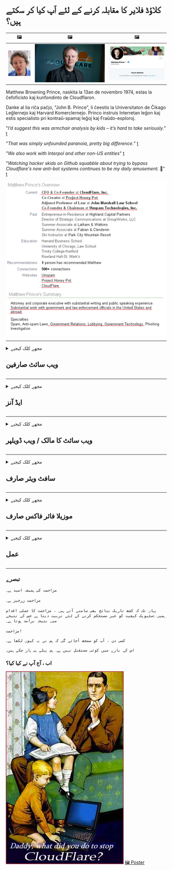 # کلاؤڈ فلایر کا مقابلہ کرنے کے لئے آپ کیا کر سکتے ہیں؟

| 🖼 | 🖼 | 🖼 |
| --- | --- | --- |
| ![](../image/matthew_prince_teen.jpg) | ![](../image/matthew_prince.jpg) | ![](../image/blockedbymatthewprince.jpg) |


Matthew Browning Prince, naskita la 13an de novembro 1974, estas la ĉefoficisto kaj kunfondinto de Cloudflaron.

Danke al lia riĉa paĉjo, "John B. Prince", li ĉeestis la Universitaton de Ĉikago Leĝlernejo kaj Harvard Komerclernejo.
Princo instruis Interretan leĝon kaj estis specialisto pri kontraŭ-spamaj leĝoj kaj Fraŭdo-esploroj.


"*I’d suggest this was armchair analysis by kids – it’s hard to take seriously.*" [t](https://www.theguardian.com/technology/2015/nov/19/cloudflare-accused-by-anonymous-helping-isis)

"*That was simply unfounded paranoia, pretty big difference.*"  [t](https://twitter.com/xxdesmus/status/992757936123359233)

"*We also work with Interpol and other non-US entities*" [t](https://twitter.com/eastdakota/status/1203028504184360960)

"*Watching hacker skids on Github squabble about trying to bypass Cloudflare's new anti-bot systems continues to be my daily amusement.* 🍿" [t](https://twitter.com/eastdakota/status/1273277839102656515)


![](../image/whoismp.jpg)

---


<details>
<summary>مجھے کلک کیجیے

## ویب سائٹ صارفین
</summary>


- اگر آپ کی پسند کی ویب سائٹ کلاؤڈ فلایر استعمال کررہی ہے تو ، انھیں بتائیں کہ کلاؤڈ فلایر کو استعمال نہ کریں۔
  - فیس بک ، ریڈڈیٹ ، ٹویٹر یا مستوڈن جیسے سوشل میڈیا پر چمکانے سے کوئی فرق نہیں پڑتا ہے۔ [اعمال ہیش ٹیگ سے زیادہ بلند ہیں۔](https://twitter.com/phyzonloop/status/1274132092490862594)
  - اگر آپ خود کو مفید بنانا چاہتے ہیں تو ویب سائٹ کے مالک سے رابطہ کرنے کی کوشش کریں۔

[کلاؤڈ فلائر نے کہا](https://github.com/Eloston/ungoogled-chromium/issues/783):
```
ہمارا مشورہ ہے کہ آپ ان مخصوص خدمات یا سائٹوں کے ل the منتظمین کے پاس پہنچیں جن کے ساتھ آپ اپنے تجربے کو بانٹتے ہیں اور اس کا اشتراک کرتے ہیں۔
```

[اگر آپ اس کے لئے طلب نہیں کرتے ہیں تو ، ویب سائٹ کے مالک کو کبھی بھی یہ مسئلہ معلوم نہیں ہوگا۔](../PEOPLE.md)

![](../image/liberapay.jpg)

[کامیاب مثال](https://counterpartytalk.org/t/turn-off-cloudflare-on-counterparty-co-plz/164/5).<br>
آپ کو کوئی مسئلہ ہے؟ [اب اپنی آواز بلند کریں۔](https://github.com/maraoz/maraoz.github.io/issues/1) ذیل میں مثال

```
آپ صرف کارپوریٹ سنسرشپ اور بڑے پیمانے پر نگرانی میں مدد کررہے ہیں۔
http://crimeflare.eu.org
```

```
آپ کا ویب صفحہ کلاؤڈ فلایر کے نجی والڈ باغ سے متعلق پرائیویسی کے ساتھ ہے۔
http://crimeflare.eu.org
```

- ویب سائٹ کی رازداری کی پالیسی کو پڑھنے کے لئے کچھ وقت لگائیں۔
  - اگر ویب سائٹ کلاؤڈ فلایر کے پیچھے ہے یا ویب سائٹ کلاؤڈ فلایر سے منسلک خدمات کا استعمال کررہی ہے۔

اس میں "کلاؤڈ فلایر" کیا ہے اس کی وضاحت کرنی چاہئے ، اور آپ کے ڈیٹا کو کلاؤڈ فلایر کے ساتھ شیئر کرنے کی اجازت طلب کریں گے۔ ایسا کرنے میں ناکام ہونے کے نتیجے میں اعتماد کی خلاف ورزی ہوگی اور زیربحث ویب سائٹ سے پرہیز کرنا چاہئے۔

[نجی معلومات کی حفاظتی پالیسی کی ایک قابل قبول مثال یہ ہے](https://archive.is/bDlTz) ("Subprocessors" > "Entity Name")

```
میں نے آپ کی رازداری کی پالیسی پڑھی ہے اور مجھے کلاؤڈ فلایر لفظ نہیں مل سکتا ہے۔
میں آپ کے ساتھ ڈیٹا بانٹنے سے انکار کرتا ہوں اگر آپ میرے ڈیٹا کو کلاؤڈ فلایر پر کھلا رہے ہیں۔
http://crimeflare.eu.org
```

یہ رازداری کی پالیسی کی ایک مثال ہے جس میں کلاؤڈ فلایر لفظ نہیں ہے۔
[Liberland Jobs](https://archive.is/daKIr) [privacy policy](https://docsend.com/view/feiwyte):

![](../image/cfwontobey.jpg)

کلاؤڈ فلائر کی اپنی نجی معلومات کی حفاظتی پالیسی ہے۔
[کلاؤڈ فلایر ڈوکسنگ کرنے والے لوگوں سے محبت کرتا ہے۔](https://www.reddit.com/r/GamerGhazi/comments/2s64fe/be_wary_reporting_to_cloudflare/)

ویب سائٹ کے سائن اپ فارم کے لئے یہاں ایک عمدہ مثال ہے۔
AFAIK ، صفر ویب سائٹ یہ کام کرتی ہے۔ کیا آپ ان پر اعتماد کریں گے؟

```
"XYZ کے لئے سائن اپ کریں" پر کلک کرکے ، آپ ہماری خدمت کی شرائط اور رازداری کے بیان سے اتفاق کرتے ہیں۔
آپ کلاؤڈ فلایر کے ساتھ اپنے ڈیٹا کا اشتراک کرنے پر بھی اتفاق کرتے ہیں اور کلاؤڈ فلایر کے رازداری کے بیان سے بھی اتفاق کرتے ہیں۔
اگر کلاؤڈ فلایر آپ کی معلومات کو لیک کرے یا آپ کو ہمارے سرور سے مربوط ہونے نہیں دے گا تو ہماری غلطی نہیں ہے۔ [*]

[ سائن اپ ] [ میں اختلاف ]
```
[*] [PEOPLE.md](../PEOPLE.md)


- ان کی خدمت کو استعمال نہ کرنے کی کوشش کریں۔ یاد رکھنا کہ آپ کلاؤڈ فلائر کے ذریعہ دیکھ رہے ہیں۔
  - ["I'm in your TLS, sniffin' your passworz"](../image/iminurtls.jpg)

- دوسری ویب سائٹ کے لئے تلاش کریں۔ انٹرنیٹ پر متبادل اور مواقع موجود ہیں!

- روزانہ کی بنیاد پر اپنے دوستوں کو ٹور استعمال کرنے پر راضی کریں۔
  - گمنامی کھلی انٹرنیٹ کا معیار ہونا چاہئے!
  - [نوٹ کریں کہ ٹور پروجیکٹ اس پراجیکٹ کو ناپسند کرتا ہے۔](../HISTORY.md)

</details>

------

<details>
<summary>مجھے کلک کیجیے

## ایڈ آنز
</summary>

- اگر آپ کا براؤزر فائر فاکس ، ٹور براؤزر ، یا غیر منقولہ کرومیم ذیل میں ان میں سے ایک ایڈ استعمال کرتا ہے۔
  - اگر آپ اور نئی ایڈ ایڈ شامل کرنا چاہتے ہیں تو پہلے اس کے بارے میں پوچھیں۔


| نام | ڈویلپر | مدد کریں | بلاک کر سکتے ہیں | اطلاع دے سکتے ہیں | Chrome |
| -------- | -------- | -------- | -------- | -------- | -------- |
| [Bloku Cloudflaron MITM-Atakon](../subfiles/addon/bcma.md) | #Addon | [ ? ](http://crimeflare.eu.org/) | **جی ہاں**     | **جی ہاں**     |  **جی ہاں** |
| [Ĉu ligoj estas vundeblaj al MITM-atako?](../subfiles/addon/ismm.md) | #Addon | [ ? ](http://crimeflare.eu.org/) | نہیں     | **جی ہاں**     |  **جی ہاں** |
| [Ĉu ĉi tiuj ligoj blokos Tor-uzanton?](../subfiles/addon/isat.md) | #Addon | [ ? ](http://crimeflare.eu.org/) | نہیں     | **جی ہاں**     |  **جی ہاں** |
| [Block Cloudflare MITM Attack](https://trac.torproject.org/projects/tor/attachment/ticket/24351/block_cloudflare_mitm_attack-1.0.14.1-an%2Bfx.xpi)<br>[**DELETED BY TOR PROJECT**](../HISTORY.md) | nullius | [ ? ](../tool/block_cloudflare_mitm_fx), [Link](http://crimeflare.eu.org/) | **جی ہاں**     | **جی ہاں**     |  نہیں |
| [TPRB](http://sw.nnpaefp7pkadbxxkhz2agtbv2a4g5sgo2fbmv3i7czaua354334uqqad.onion/) | Sw | [ ? ](http://sw.nnpaefp7pkadbxxkhz2agtbv2a4g5sgo2fbmv3i7czaua354334uqqad.onion/) | **جی ہاں**     | **جی ہاں**     |  نہیں |
| [Detect Cloudflare](https://addons.mozilla.org/en-US/firefox/addon/detect-cloudflare/) | Frank Otto | [ ? ](https://github.com/traktofon/cf-detect) | نہیں     | **جی ہاں**     |  نہیں |
| [True Sight](https://addons.mozilla.org/en-US/firefox/addon/detect-cloudflare-plus/) | claustromaniac | [ ? ](https://github.com/claustromaniac/detect-cloudflare-plus) | نہیں     | **جی ہاں**     |  نہیں |
| [Which Cloudflare datacenter am I visiting?](https://addons.mozilla.org/en-US/firefox/addon/cf-pop/) | 依云 | [ ? ](https://github.com/lilydjwg/cf-pop) | نہیں     | **جی ہاں**     |  نہیں |


- "ڈیسینٹریالیز" "CDNJS (کلاؤڈ فلایر)" سے کنکشن روک سکتا ہے۔
  - یہ نیٹ ورکس تک پہنچنے سے بہت سی درخواستوں کو روکتا ہے ، اور سائٹوں کو ٹوٹنے سے روکنے کے لئے مقامی فائلوں کی خدمت کرتا ہے۔
  - ڈویلپر نے جواب دیا: "[very concerning indeed](https://github.com/Synzvato/decentraleyes/issues/236#issuecomment-352049501)", "[widespread usage severely centralizes the web](https://github.com/Synzvato/decentraleyes/issues/251#issuecomment-366752049)"

- [آپ اپنے سرٹیفکیٹ اتھارٹی (سی اے) سے کلاؤڈ فلایر سرٹیفکیٹ کو بھی ہٹا سکتے ہیں یا عدم اعتماد کر سکتے ہیں۔](https://www.ssl.com/how-to/remove-root-certificate-firefox/)

</details>

------

<details>
<summary>مجھے کلک کیجیے

## ویب سائٹ کا مالک / ویب ڈویلپر
</summary>


![](../image/word_cloudflarefree.jpg)

- کلاؤڈ فلایر حل ، پیریڈ کا استعمال نہ کریں۔
  - تم اس سے بہتر کام کر سکتے ہو نا؟ [یہاں ہے کہ کلاؤڈ فلا subs سبسکرپشنز ، منصوبے ، ڈومینز یا اکاؤنٹس کو کیسے ہٹایا جائے۔](https://support.cloudflare.com/hc/en-us/articles/200167776-Removing-subscriptions-plans-domains-or-accounts)

| 🖼 | 🖼 |
| --- | --- |
| ![](../image/htmlalertcloudflare.jpg) | ![](../image/htmlalertcloudflare2.jpg) |

- مزید صارفین چاہتے ہیں؟ آپ جانتے ہیں کہ کیا کرنا ہے۔ اشارہ "اوپر کی لکیر" ہے۔
  - [ہیلو ، آپ نے "ہم آپ کی رازداری کو سنجیدگی سے لیتے ہیں" لکھا ہے لیکن مجھے "غلطی 403 حرام گمنام پراکسی اجازت نہیں" مل گئی۔](https://it.slashdot.org/story/19/02/19/0033255/stop-saying-we-take-your-privacy-and-security-seriously) آپ ٹور یا وی پی این کو کیوں مسدود کررہے ہیں؟ اور آپ عارضی ای میل کو کیوں مسدود کررہے ہیں؟

![](../image/anonexist.jpg)

- کلاؤڈ فلایر کے استعمال سے آوٹ ہونے کے امکانات بڑھ جائیں گے۔ زائرین آپ کی ویب سائٹ تک رسائی حاصل نہیں کرسکتے ہیں اگر آپ کا سرور بند ہے یا کلاؤڈ فلایر نیچے ہے۔
  - [کیا آپ نے واقعی سوچا تھا کہ کلاؤڈ فلایر کبھی نیچے نہیں جاتا ہے؟](https://www.ibtimes.com/cloudflare-down-not-working-sites-producing-504-gateway-timeout-errors-2618008) [Another](https://twitter.com/Jedduff/status/1097875615997399040) [sample](https://twitter.com/search?f=tweets&vertical=default&q=Cloudflare%20is%20having%20problems). [Need more](../PEOPLE.md)?

![](../image/cloudflareinternalerror.jpg)

- آپ کی "API سروس" ، "سافٹ ویئر اپ ڈیٹ سرور" یا "RSS فیڈ" کی پراکسی کرنے کے لئے کلاؤڈ فلایر کا استعمال آپ کے صارف کو نقصان پہنچائے گا۔ ایک گراہک نے آپ کو بلایا اور کہا کہ "میں اب آپ کا API استعمال نہیں کرسکتا" ، اور آپ کو اندازہ نہیں ہے کہ کیا ہو رہا ہے۔ کلاؤڈ فلایر خاموشی سے آپ کے صارف کو روک سکتا ہے۔ کیا آپ کو لگتا ہے کہ یہ ٹھیک ہے؟
  - بہت سے آر ایس ایس ریڈر کلائنٹ اور آر ایس ایس ریڈر آن لائن خدمت ہیں۔ اگر آپ لوگوں کو سبسکرائب کرنے کی اجازت نہیں دے رہے ہیں تو آپ آر ایس ایس فیڈ کیوں شائع کررہے ہیں؟

![](../image/rssfeedovercf.jpg)

- کیا آپ کو HTTPS سرٹیفکیٹ کی ضرورت ہے؟ "آئیے انکرپٹ" استعمال کریں یا اسے سی اے کمپنی سے خریدیں۔

- کیا آپ کو DNS سرور درکار ہے؟ اپنا سرور ترتیب دے نہیں سکتے؟ ان کے بارے میں کیا: [Hurricane Electric Free DNS](https://dns.he.net/), [Dyn.com](https://dyn.com/dns/), [1984 Hosting](https://www.1984hosting.com/), [Afraid.Org (اگر آپ ٹی او آر استعمال کرتے ہیں تو ایڈمن اپنا اکاؤنٹ حذف کردیں)](https://freedns.afraid.org/)
  - [Alternativoj al DNS](../subfiles/alternative/domaindns.md)

- ہوسٹنگ سروس کی تلاش ہے؟ صرف مفت؟ ان کے بارے میں کیا: [Onion Service](http://vww6ybal4bd7szmgncyruucpgfkqahzddi37ktceo3ah7ngmcopnpyyd.onion/en/security/network-security/tor/onionservices-best-practices), [Free Web Hosting Area](https://freewha.com/), [Autistici/Inventati Web Site Hosting](https://www.autinv5q6en4gpf4.onion/services/website), [Github Pages](https://pages.github.com/), [Surge](https://surge.sh/)
  - [کلاؤڈ فلایر کے متبادل](../subfiles/alternative/cloudflare.md)

- کیا آپ "کلاؤڈ فلائر-ipfs.com" استعمال کر رہے ہیں؟ [کیا آپ جانتے ہیں کہ کلاؤڈ فلایر آئی پی ایف ایس برا ہے؟](../PEOPLE.md)

- اپنے سرور پر ویب ایپلیکیشن فائر وال جیسے OWASP اور Fail2Ban انسٹال کریں اور اسے مناسب طریقے سے تشکیل دیں۔
  - ٹور کو مسدود کرنا کوئی حل نہیں ہے۔ سب کو صرف چھوٹے برے صارفین کے لئے سزا نہ دیں۔

- "کلاؤڈ فلائر وارپ" کے صارفین کو اپنی ویب سائٹ تک رسائی سے باز آirect یا بلاک کریں۔ اور اگر آپ کر سکتے ہو تو کوئی وجہ بتائیں۔

> IP فہرست: "[کلاؤڈ فلایر کی موجودہ IP حدود](cloudflare_inc/)"

> A: بس انہیں مسدود کردیں

```
server {
...
deny 173.245.48.0/20;
deny 103.21.244.0/22;
deny 103.22.200.0/22;
deny 103.31.4.0/22;
deny 141.101.64.0/18;
deny 108.162.192.0/18;
deny 190.93.240.0/20;
deny 188.114.96.0/20;
deny 197.234.240.0/22;
deny 198.41.128.0/17;
deny 162.158.0.0/15;
deny 104.16.0.0/12;
deny 172.64.0.0/13;
deny 131.0.72.0/22;
deny 2400:cb00::/32;
deny 2606:4700::/32;
deny 2803:f800::/32;
deny 2405:b500::/32;
deny 2405:8100::/32;
deny 2a06:98c0::/29;
deny 2c0f:f248::/32;
...
}
```

> B: انتباہی صفحے پر بھیج دیں

```
http {
...
geo $iscf {
default 0;
173.245.48.0/20 1;
103.21.244.0/22 1;
103.22.200.0/22 1;
103.31.4.0/22 1;
141.101.64.0/18 1;
108.162.192.0/18 1;
190.93.240.0/20 1;
188.114.96.0/20 1;
197.234.240.0/22 1;
198.41.128.0/17 1;
162.158.0.0/15 1;
104.16.0.0/12 1;
172.64.0.0/13 1;
131.0.72.0/22 1;
2400:cb00::/32 1;
2606:4700::/32 1;
2803:f800::/32 1;
2405:b500::/32 1;
2405:8100::/32 1;
2a06:98c0::/29 1;
2c0f:f248::/32 1;
}
...
}

server {
...
if ($iscf) {rewrite ^ https://example.com/cfwsorry.php;}
...
}

<?php
header('HTTP/1.1 406 Not Acceptable');
echo <<<CLOUDFLARED
Thank you for visiting ourwebsite.com!<br />
We are sorry, but we can't serve you because your connection is being intercepted by Cloudflare.<br />
Please read http://crimeflare.eu.org for more information.<br />
CLOUDFLARED;
die();
```

- اگر آپ آزادی پر یقین رکھتے ہیں اور گمنام صارفین کو خوش آمدید کہتے ہیں تو ٹور پیاز سروس یا I2P سیٹ کریں۔

- دوسرے کلیارنیٹ / ٹور دوہری ویب سائٹ آپریٹرز سے مشورہ طلب کریں اور گمنام دوست بنائیں!

</details>

------

<details>
<summary>مجھے کلک کیجیے

## سافٹ ویئر صارف
</summary>


- ڈسکارڈ کلاؤڈ فلایر استعمال کررہا ہے۔ متبادل؟ ہم تجویز کرتے ہیں [**Briar** (Android)](https://f-droid.org/en/packages/org.briarproject.briar.android/), [Ricochet (PC)](https://ricochet.im/), [Tox + Tor (Android/PC)](https://tox.chat/download.html)
  - برار میں ٹور ڈیمون شامل ہے لہذا آپ کو آربوٹ انسٹال کرنے کی ضرورت نہیں ہے۔
  - کیو واٹچ ڈویلپرز ، اوپن پرائیویسی ، بغیر کسی اطلاع کے ان کی گٹ سروس سے اسٹاپ_کلائڈ فلارے پروجیکٹ کو حذف کردیں۔

- اگر آپ ڈیبیان GNU / لینکس ، یا کوئی مشتق استعمال کرتے ہیں تو ، سبسکرائب کریں: [bug #831835](https://bugs.debian.org/cgi-bin/bugreport.cgi?bug=831835). اور اگر آپ یہ کرسکتے ہیں تو ، پیچ کی تصدیق کرنے میں مدد کریں ، اور برقرار رکھنے والے کو اس نتیجے پر پہنچنے میں مدد کریں کہ آیا اسے قبول کیا جانا چاہئے۔

- ہمیشہ ان براؤزرز کی سفارش کریں۔

| نام | ڈویلپر | مدد کریں | تبصرہ |
| -------- | -------- | -------- | -------- |
| [Ungoogled-Chromium](https://ungoogled-software.github.io/ungoogled-chromium-binaries/) | Eloston | [ ? ](https://github.com/Eloston/ungoogled-chromium) | PC (Win, Mac, Linux)  _!Tor_ |
| [Bromite](https://www.bromite.org/fdroid) | Bromite | [ ? ](https://github.com/bromite/bromite/issues) | Android  _!Tor_ |
| [Tor Browser](https://www.torproject.org/download/) | Tor Project | [ ? ](https://support.torproject.org/) | PC (Win, Mac, Linux)  _Tor_|
| [Tor Browser Android](https://www.torproject.org/download/) | Tor Project | [ ? ](https://support.torproject.org/) | Android  _Tor_|
| [Onion Browser](https://itunes.apple.com/us/app/onion-browser/id519296448?mt=8) | Mike Tigas | [ ? ](https://github.com/OnionBrowser/OnionBrowser/issues) | Apple iOS  _Tor_|
| [GNU/Icecat](https://www.gnu.org/software/gnuzilla/) | GNU | [ ? ](https://www.gnu.org/software/gnuzilla/) | PC (Linux) |
| [IceCatMobile](https://f-droid.org/en/packages/org.gnu.icecat/) | GNU | [ ? ](https://lists.gnu.org/mailman/listinfo/bug-gnuzilla) | Android |
| [Iridium Browser](https://iridiumbrowser.de/about/) | Iridium | [ ? ](https://github.com/iridium-browser/iridium-browser/) | PC (Win, Mac, Linux, OpenBSD) |


دوسرے سافٹ ویئر کی رازداری نامکمل ہے۔ اس کا مطلب یہ نہیں ہے کہ ٹور براؤزر "کامل" ہے۔
انٹرنیٹ اور ٹکنالوجی میں کوئی 100 secure محفوظ نہیں ہے اور نہ ہی 100٪ نجی۔

- ٹور استعمال نہیں کرنا چاہتے؟ آپ ٹور ڈیمون کے ساتھ کوئی بھی براؤزر استعمال کرسکتے ہیں۔
  - [نوٹ کریں کہ ٹور پروجیکٹ کو یہ پسند نہیں ہے۔](https://support.torproject.org/tbb/tbb-9/) اگر آپ ایسا کرنے کے قابل ہیں تو ٹور براؤزر کا استعمال کریں۔
- [تور کے ساتھ کرومیم کا استعمال کیسے کریں](../subfiles/chromium_tor.md)


آئیے دوسرے سافٹ ویئر کی رازداری کے بارے میں بات کرتے ہیں۔

- [اگر واقعتا Firef آپ کو فائر فاکس استعمال کرنے کی ضرورت ہو تو ، "فائر فاکس ای ایس آر" منتخب کریں۔](https://www.mozilla.org/en-US/firefox/organizations/)
  - [فائر فاکس - اسپائی ویئر واچ ڈاگ](https://spyware.neocities.org/articles/firefox.html)
  - [فائر فاکس نے آزادانہ تقریر کو مسترد کردیا ، آزادانہ تقریر پر پابندی عائد کردی](https://web.archive.org/web/20200423010026/https://reclaimthenet.org/firefox-rejects-free-speech-bans-free-speech-commenting-plugin-dissenter-from-its-extensions-gallery/)
  - ["100+ نیچے کی قیمتیں۔ ایسا لگتا ہے جیسے سوفٹویئر کمپنی سے ... پر رہنے کے لئے کہیں ... سافٹ وئیر ان دنوں بہت زیادہ ہے۔"](https://old.reddit.com/r/firefox/comments/gutdiw/weve_got_work_to_do_the_mozilla_blog/fslbbb6/)
  - [آہ ، فائر فاکس مجھے اپنے یو آر ایل بار میں اسپانسر شدہ لنکس کیوں دکھا رہا ہے؟](https://www.reddit.com/r/firefox/comments/jybx2w/uh_why_is_firefox_showing_me_sponsored_links_in/)
  - [موزیلا - شیطان اوتار](https://digdeeper.neocities.org/ghost/mozilla.html)

- [یاد رکھیں ، موزیلا کلاؤڈ فلایر سروس استعمال کررہی ہے۔](https://www.robtex.com/dns-lookup/www.mozilla.org) [وہ اپنی مصنوعات پر کلاؤڈ فلائر کی DNS سروس بھی استعمال کر رہے ہیں۔](https://www.theregister.co.uk/2018/03/21/mozilla_testing_dns_encryption/)

- [موزیلا نے باضابطہ طور پر اس ٹکٹ کو مسترد کردیا۔](https://bugzilla.mozilla.org/show_bug.cgi?id=1426618)

- [فائر فاکس فوکس ایک لطیفہ ہے۔](https://github.com/mozilla-mobile/focus-android/issues/1743) [انہوں نے ٹیلی میٹری بند کرنے کا وعدہ کیا لیکن انہوں نے اسے تبدیل کردیا۔](https://github.com/mozilla-mobile/focus-android/issues/4210)

- [پیلیمون / بیسلیسک ڈویلپر کلاؤڈ فلایر سے محبت کرتا ہے۔](https://github.com/mozilla-mobile/focus-android/issues/1743#issuecomment-345993097)
  - [پیلے مون کے آرکائیو سرور نے 18 مہینوں تک میلویئر کو ہیک اور پھیلادیا](https://www.reddit.com/r/privacytoolsIO/comments/cc808y/pale_moons_archive_server_hacked_and_spread/)
  - وہ تور صارفین سے بھی نفرت کرتا ہے - "[اسے توڑ کی طرف دشمنی ہو۔ میرے خیال میں بیشتر سائٹس کو اس کے انتہائی اعلی زیادتی کے عنصر کو مد نظر رکھتے ہوئے ٹور کی مخالفت کی جانی چاہئے۔](https://github.com/yacy/yacy_search_server/issues/314#issuecomment-565932097)"

- [واٹر فاکس میں شدید "فون ہوم" کا مسئلہ ہے](https://spyware.neocities.org/articles/waterfox.html)

- [گوگل کروم ایک اسپائی ویئر ہے۔](https://www.gnu.org/proprietary/malware-google.en.html)
  - [گوگل آپ کی سرگرمی کو پروفائل کرتا ہے۔](https://spyware.neocities.org/articles/chrome.html)

- [SRWare آئرن بہت زیادہ فون گھر کنکشن بناتے ہیں۔](https://spyware.neocities.org/articles/iron.html) یہ گوگل ڈومین سے بھی جڑ جاتا ہے۔

- [بہادر براؤزر فیس بک / ٹویٹر ٹریکرس وائٹ لسٹ.](https://www.bleepingcomputer.com/news/security/facebook-twitter-trackers-whitelisted-by-brave-browser/)
  - [مزید امور یہ ہیں۔](https://spyware.neocities.org/articles/brave.html)
  - [بائننس سے وابستہ ID](https://twitter.com/cryptonator1337/status/1269594587716374528)

- [مائیکروسافٹ ایج فیس بک کو صارفین کی کمر کے پیچھے فلیش کوڈ چلانے دیتا ہے۔](https://www.zdnet.com/article/microsoft-edge-lets-facebook-run-flash-code-behind-users-backs/)

- [ویوالدی آپ کی رازداری کا احترام نہیں کرتا ہے۔](https://spyware.neocities.org/articles/vivaldi.html)

- [اوپیرا اسپائی ویئر کی سطح: انتہائی اعلی](https://spyware.neocities.org/articles/opera.html)

- Apple iOS: [آپ کو بالکل بھی iOS کا استعمال نہیں کرنا چاہئے ، اس کی بنیادی وجہ یہ ہے کہ یہ میلویئر ہے۔](https://www.gnu.org/proprietary/malware-apple.html)

لہذا ہم صرف ٹیبل کے اوپر سفارش کرتے ہیں۔ اور کچھ نہیں.

</details>

------

<details>
<summary>مجھے کلک کیجیے

## موزیلا فائر فاکس صارف
</summary>


- "فائر فاکس نائٹلی" آپٹ آؤٹ طریقہ کے بغیر موزیلا سرورز کو ڈیبگ سطح کی معلومات بھیجے گی۔
  - [موزیلا سرور کلاؤڈ فلایر لے رہے ہیں](https://www.digwebinterface.com/?hostnames=www.mozilla.org%0D%0Amozilla.cloudflare-dns.com&type=&ns=resolver&useresolver=8.8.4.4&nameservers=)

- موزیلا سرور سے رابطہ قائم کرنے کے لئے فائر فاکس کی ممانعت ممکن ہے۔
  - [موزیلا کی پالیسی کے سانچوں کی رہنمائی](https://github.com/mozilla/policy-templates/blob/master/README.md)
  - ذہن میں رکھیں کہ یہ ترکیب بعد کے ورژن میں کام کرنا چھوڑ سکتی ہے کیونکہ موزیلہ خود کو وائٹ لسٹ کرنا پسند کرتی ہے۔
  - فائر وال اور ڈی این ایس فلٹر کو ان کو مکمل طور پر بلاک کرنے کیلئے استعمال کریں۔

"`/distribution/policies.json`"

>     "WebsiteFilter": {
> 		"Block": [
> 		"*://*.mozilla.com/*",
> 		"*://*.mozilla.net/*",
> 		"*://*.mozilla.org/*",
> 		"*://webcompat.com/*",
> 		"*://*.firefox.com/*",
> 		"*://*.thunderbird.net/*",
> 		"*://*.cloudflare.com/*"
> 		]
>     },


- ~~موزیلا کے ٹریکر پر ایک بگ کی اطلاع دیں ، انھیں یہ بتائیں کہ کلاؤڈ فلایر کا استعمال نہ کریں۔~~ بگزیلہ پر ایک بگ رپورٹ تھی۔ بہت سے لوگوں کو ان کی تشویش پوسٹ کی گئی تھی ، تاہم بگ کو ایڈمن نے 2018 میں چھپا لیا تھا۔

- آپ فائر فاکس میں ڈی ایچ ایچ کو غیر فعال کرسکتے ہیں۔
  - [فائر فاکس کے ڈیفالٹ ڈی این ایس فراہم کنندہ کو تبدیل کریں](../subfiles/change-firefox-dns.md)

![](../image/firefoxdns.jpg)

- [اگر آپ نان آئی ایس پی ڈی این ایس کو استعمال کرنا چاہتے ہیں تو ، اوپننیک ٹائر 2 ڈی این ایس سروس یا نان-کلاؤڈ فلایر ڈی این ایس خدمات میں سے کسی کو استعمال کرنے پر غور کریں۔](https://wiki.opennic.org/start)
![](../image/opennic.jpg)
  - DNS کے ساتھ کلاؤڈ فلایر کو مسدود کریں۔ [Crimeflare DNS](../subfiles/service/publicdns.md)

- آپ Tor کو بطور DNS حل کرنے والا استعمال کرسکتے ہیں۔ [اگر آپ ٹور کے ماہر نہیں ہیں تو ، یہاں سوال پوچھیں۔](https://tor.stackexchange.com/)

> **کیسے؟**
> 1. ٹور ڈاؤن لوڈ کریں اور اسے اپنے کمپیوٹر پر انسٹال کریں۔
> 2. اس لائن کو "torrc" فائل میں شامل کریں۔
> DNSPort 127.0.0.1:53
> 3. ٹارٹ دوبارہ شروع کریں۔
> 4. اپنے کمپیوٹر کے DNS سرور کو "127.0.0.1" پر سیٹ کریں۔

</details>

------

<details>
<summary>مجھے کلک کیجیے

## عمل
</summary>


- اپنے آس پاس کے دوسروں کو کلاؤڈ فلایر کے خطرات کے بارے میں بتائیں۔

- [اس ذخیر improve کو بہتر بنانے میں مدد کریں۔](http://crimeflare.eu.org)
  - دونوں فہرستیں ، اس کے خلاف دلائل اور تفصیلات۔

- [جب آپ کلاؤڈ فلائر (اور اسی طرح کی کمپنیاں) کے ساتھ معاملات غلط ہوجاتے ہیں تو دستاویز بنائیں اور بہت عوامی بنائیں ، جب آپ ایسا کرتے ہو تو اس ذخیرے کا ذکر ضرور کریں۔](http://crimeflare.eu.org) :)

- بطور ڈیفورٹ استعمال کرنے والے زیادہ سے زیادہ افراد کو حاصل کریں تاکہ وہ دنیا کے مختلف حصوں کے نقطہ نظر سے ویب کا تجربہ کرسکیں۔

- کلاؤڈ فلایر سے دنیا کو آزاد کرنے کے لئے وقف کردہ ، سوشل میڈیا اور میٹ اسپیس میں گروپس شروع کریں۔

- جہاں مناسب ہو ، ان ذخیروں پر ان گروپس کو لنک کریں - یہ گروپ کے طور پر مل کر کام کرنے میں ہم آہنگی کے ل. ایک جگہ ہوسکتا ہے۔

- [کوئی کوپ شروع کریں جو کلاؤڈ فلایر کا ایک بامقصد غیر کارپوریٹ متبادل مہی .ا کرسکے۔](../subfiles/alternative/cloudflare.md)

- ہمیں کم از کم کلاؤڈ فلایر کے خلاف متعدد پرتوں سے دفاع فراہم کرنے میں مدد کے لs کسی متبادل کے بارے میں بتائیں۔

- اگر آپ کلاؤڈ فلایر گاہک ہیں تو ، رازداری کی ترتیبات مرتب کریں اور ان کی خلاف ورزی کرنے کا انتظار کریں۔
  - [پھر انہیں اینٹی سپیم / رازداری کی خلاف ورزی کے الزامات کے تحت لائیں۔](https://twitter.com/thexpaw/status/1108424723233419264)

- اگر آپ ریاستہائے متحدہ امریکہ میں ہیں اور ویب سائٹ بینک یا اکاؤنٹنٹ ہے تو ، گرام – لیچ – بلیلی ایکٹ ، یا امریکیوں کو ڈی ای ایس ایبلٹی ایکٹ کے تحت قانونی دباؤ لانے کی کوشش کریں اور ہمیں بتائیں کہ آپ کو کتنا دور حاصل ہے .

- اگر ویب سائٹ ایک سرکاری سائٹ ہے تو ، امریکی دستور کی پہلی ترمیم کے تحت قانونی دباؤ لانے کی کوشش کریں۔

- اگر آپ یوروپی یونین کے شہری ہیں تو ، جنرل ڈیٹا پروٹیکشن ریگولیشن کے تحت اپنی ذاتی معلومات بھیجنے کے لئے ویب سائٹ سے رابطہ کریں۔ اگر وہ آپ کو آپ کی معلومات دینے سے انکار کرتے ہیں تو ، یہ قانون کی خلاف ورزی ہے۔

- وہ کمپنیاں جو اپنی ویب سائٹ پر خدمت پیش کرنے کا دعوی کرتی ہیں وہ صارفین کی حفاظت کرنے والی تنظیموں اور بی بی بی کو انہیں "جھوٹی تشہیر" کے طور پر رپورٹ کرنے کی کوشش کریں۔ کلاؤڈ فلا websitesر ویب سائٹ کلاؤڈ فلائر سرورز کے ذریعہ پیش کی جاتی ہیں۔

- [آئی ٹی یو نے امریکی تناظر میں یہ مشورہ دیا ہے کہ کلاوڈفلیئر اتنا بڑا ہونا شروع کر رہا ہے کہ ان پر عدم اعتماد کا قانون نافذ کیا جاسکتا ہے۔](https://www.itu.int/en/ITU-T/Workshops-and-Seminars/20181218/Documents/Geoff_Huston_Presentation.pdf)

- یہ بات قابل فہم ہے کہ جی این یو جی پی ایل ورژن 4 میں اس طرح کی خدمت کے پیچھے سورس کوڈ کو ذخیرہ کرنے کے خلاف کوئی شق شامل ہوسکتی ہے ، جس میں تمام جی پی ایل وی 4 اور بعد کے پروگراموں کی ضرورت ہوتی ہے کہ کم سے کم سورس کوڈ ایک ایسے میڈیم کے ذریعہ قابل رسائی ہے جو تور صارفین کے ساتھ امتیازی سلوک نہیں کرتا ہے۔

- [Se vi uzas Mastodon bonvolu sekvi la konton Mitigator](../subfiles/service/altlink.md).

</details>

------

### تبصرے

```
مزاحمت کی ہمیشہ امید ہے۔

مزاحمت زرخیز ہے۔

یہاں تک کہ کچھ تاریک نتائج بھی سامنے آتے ہیں ، مزاحمت کا عملی اقدام ہمیں ڈسٹیوپک کیفیت کو غیر مستحکم کرنے کے لئے تربیت دیتا ہے جس کے نتیجے میں نتیجہ برآمد ہوتا ہے۔

مزاحمت!
```

```
کسی دن ، آپ کو سمجھ آجائے گی کہ ہم نے یہ کیوں لکھا ہے۔
```

```
اس کے بارے میں کوئی مستقبل نہیں ہے۔ ہم پہلے ہی ہار چکے ہیں۔
```

### اب ، آج آپ نے کیا کیا؟


![](../image/stopcf.jpg) [🖼 Poster](../image/poster/README.md)
